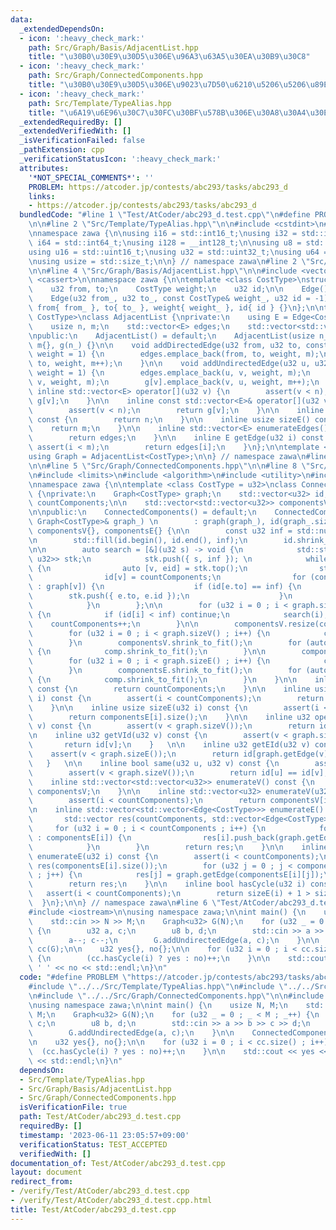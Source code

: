 ```yaml
---
data:
  _extendedDependsOn:
  - icon: ':heavy_check_mark:'
    path: Src/Graph/Basis/AdjacentList.hpp
    title: "\u30B0\u30E9\u30D5\u306E\u96A3\u63A5\u30EA\u30B9\u30C8"
  - icon: ':heavy_check_mark:'
    path: Src/Graph/ConnectedComponents.hpp
    title: "\u30B0\u30E9\u30D5\u306E\u9023\u7D50\u6210\u5206\u5206\u89E3"
  - icon: ':heavy_check_mark:'
    path: Src/Template/TypeAlias.hpp
    title: "\u6A19\u6E96\u30C7\u30FC\u30BF\u578B\u306E\u30A8\u30A4\u30EA\u30A2\u30B9"
  _extendedRequiredBy: []
  _extendedVerifiedWith: []
  _isVerificationFailed: false
  _pathExtension: cpp
  _verificationStatusIcon: ':heavy_check_mark:'
  attributes:
    '*NOT_SPECIAL_COMMENTS*': ''
    PROBLEM: https://atcoder.jp/contests/abc293/tasks/abc293_d
    links:
    - https://atcoder.jp/contests/abc293/tasks/abc293_d
  bundledCode: "#line 1 \"Test/AtCoder/abc293_d.test.cpp\"\n#define PROBLEM \"https://atcoder.jp/contests/abc293/tasks/abc293_d\"\
    \n\n#line 2 \"Src/Template/TypeAlias.hpp\"\n\n#include <cstdint>\n#include <cstddef>\n\
    \nnamespace zawa {\n\nusing i16 = std::int16_t;\nusing i32 = std::int32_t;\nusing\
    \ i64 = std::int64_t;\nusing i128 = __int128_t;\n\nusing u8 = std::uint8_t;\n\
    using u16 = std::uint16_t;\nusing u32 = std::uint32_t;\nusing u64 = std::uint64_t;\n\
    \nusing usize = std::size_t;\n\n} // namespace zawa\n#line 2 \"Src/Graph/Basis/AdjacentList.hpp\"\
    \n\n#line 4 \"Src/Graph/Basis/AdjacentList.hpp\"\n\n#include <vector>\n#include\
    \ <cassert>\n\nnamespace zawa {\n\ntemplate <class CostType>\nstruct Edge {\n\
    \    u32 from, to;\n    CostType weight;\n    u32 id;\n\n    Edge() = default;\n\
    \    Edge(u32 from_, u32 to_, const CostType& weight_, u32 id = -1)\n        :\
    \ from{ from_ }, to{ to_ }, weight{ weight_ }, id{ id } {}\n};\n\ntemplate <class\
    \ CostType>\nclass AdjacentList {\nprivate:\n    using E = Edge<CostType>;\n\n\
    \    usize n, m;\n    std::vector<E> edges;\n    std::vector<std::vector<E>> g;\n\
    \npublic:\n    AdjacentList() = default;\n    AdjacentList(usize n_) : n{ n_ },\
    \ m{}, g(n_) {}\n\n    void addDirectedEdge(u32 from, u32 to, const CostType&\
    \ weight = 1) {\n        edges.emplace_back(from, to, weight, m);\n        g[from].emplace_back(from,\
    \ to, weight, m++);\n    }\n\n    void addUndirectedEdge(u32 u, u32 v, const CostType&\
    \ weight = 1) {\n        edges.emplace_back(u, v, weight, m);\n        g[u].emplace_back(u,\
    \ v, weight, m);\n        g[v].emplace_back(v, u, weight, m++);\n    }\n\n   \
    \ inline std::vector<E> operator[](u32 v) {\n        assert(v < n);\n        return\
    \ g[v];\n    }\n\n    inline const std::vector<E>& operator[](u32 v) const {\n\
    \        assert(v < n);\n        return g[v];\n    }\n\n    inline usize sizeV()\
    \ const {\n        return n;\n    }\n\n    inline usize sizeE() const {\n    \
    \    return m;\n    }\n\n    inline std::vector<E> enumerateEdges() const {\n\
    \        return edges;\n    }\n\n    inline E getEdge(u32 i) const {\n       \
    \ assert(i < m);\n        return edges[i];\n    }\n};\n\ntemplate <class CostType>\n\
    using Graph = AdjacentList<CostType>;\n\n} // namespace zawa\n#line 2 \"Src/Graph/ConnectedComponents.hpp\"\
    \n\n#line 5 \"Src/Graph/ConnectedComponents.hpp\"\n\n#line 8 \"Src/Graph/ConnectedComponents.hpp\"\
    \n#include <limits>\n#include <algorithm>\n#include <utility>\n#include <stack>\n\
    \nnamespace zawa {\n\ntemplate <class CostType = u32>\nclass ConnectedComponents\
    \ {\nprivate:\n    Graph<CostType> graph;\n    std::vector<u32> id;\n    usize\
    \ countComponents;\n\n    std::vector<std::vector<u32>> componentsV, componentsE;\n\
    \n\npublic:\n    ConnectedComponents() = default;\n    ConnectedComponents(const\
    \ Graph<CostType>& graph_) \n        : graph(graph_), id(graph_.sizeV()), countComponents{},\
    \ componentsV{}, componentsE{} {\n\n        const u32 inf = std::numeric_limits<u32>::max();\n\
    \n        std::fill(id.begin(), id.end(), inf);\n        id.shrink_to_fit();\n\
    \n\n        auto search = [&](u32 s) -> void {\n            std::stack<std::pair<u32,\
    \ u32>> stk;\n            stk.push({ s, inf }); \n            while (stk.size())\
    \ {\n                auto [v, eid] = stk.top();\n                stk.pop();\n\
    \                id[v] = countComponents;\n                for (const auto& e\
    \ : graph[v]) {\n                    if (id[e.to] == inf) {\n                \
    \        stk.push({ e.to, e.id });\n                    }\n                }\n\
    \            }\n        };\n\n        for (u32 i = 0 ; i < graph.sizeV() ; i++)\
    \ {\n            if (id[i] < inf) continue;\n            search(i);\n        \
    \    countComponents++;\n        }\n\n        componentsV.resize(countComponents);\n\
    \        for (u32 i = 0 ; i < graph.sizeV() ; i++) {\n            componentsV[id[i]].push_back(i);\n\
    \        }\n        componentsV.shrink_to_fit();\n        for (auto& comp : componentsV)\
    \ {\n            comp.shrink_to_fit();\n        }\n\n        componentsE.resize(countComponents);\n\
    \        for (u32 i = 0 ; i < graph.sizeE() ; i++) {\n            componentsE[id[graph.getEdge(i).from]].push_back(i);\n\
    \        }\n        componentsE.shrink_to_fit();\n        for (auto& comp : componentsE)\
    \ {\n            comp.shrink_to_fit();\n        }\n    }\n\n    inline usize size()\
    \ const {\n        return countComponents;\n    }\n\n    inline usize sizeV(u32\
    \ i) const {\n        assert(i < countComponents);\n        return componentsV[i].size();\n\
    \    }\n\n    inline usize sizeE(u32 i) const {\n        assert(i < countComponents);\n\
    \        return componentsE[i].size();\n    }\n\n    inline u32 operator[](u32\
    \ v) const {\n        assert(v < graph.sizeV());\n        return id[v];\n    }\n\
    \n    inline u32 getVId(u32 v) const {\n        assert(v < graph.sizeV());\n \
    \       return id[v];\n    }   \n\n    inline u32 getEId(u32 v) const {\n    \
    \    assert(v < graph.sizeE());\n        return id[graph.getEdge(v).from];\n \
    \   }   \n\n    inline bool same(u32 u, u32 v) const {\n        assert(u < graph.sizeV());\n\
    \        assert(v < graph.sizeV());\n        return id[u] == id[v];\n    }\n\n\
    \    inline std::vector<std::vector<u32>> enumerateV() const {\n        return\
    \ componentsV;\n    }\n\n    inline std::vector<u32> enumerateV(u32 i) const {\n\
    \        assert(i < countComponents);\n        return componentsV[i];\n    }\n\
    \n    inline std::vector<std::vector<Edge<CostType>>> enumerateE() const {\n \
    \       std::vector res(countComponents, std::vector<Edge<CostType>>());\n   \
    \     for (u32 i = 0 ; i < countComponents ; i++) {\n            for (auto eid\
    \ : componentsE[i]) {\n                res[i].push_back(graph.getEdge(eid));\n\
    \            }\n        }\n        return res;\n    }\n\n    inline std::vector<Edge<CostType>>\
    \ enumerateE(u32 i) const {\n        assert(i < countComponents);\n        std::vector<CostType>\
    \ res(componentsE[i].size());\n        for (u32 j = 0 ; j < componentsE[i].size()\
    \ ; j++) {\n            res[j] = graph.getEdge(componentsE[i][j]);\n        }\n\
    \        return res;\n    }\n\n    inline bool hasCycle(u32 i) const {\n     \
    \   assert(i < countComponents);\n        return sizeE(i) + 1 > sizeV(i);\n  \
    \  }\n};\n\n} // namespace zawa\n#line 6 \"Test/AtCoder/abc293_d.test.cpp\"\n\n\
    #include <iostream>\n\nusing namespace zawa;\n\nint main() {\n    usize N, M;\n\
    \    std::cin >> N >> M;\n    Graph<u32> G(N);\n    for (u32 _ = 0 ; _ < M ; _++)\
    \ {\n        u32 a, c;\n        u8 b, d;\n        std::cin >> a >> b >> c >> d;\n\
    \        a--; c--;\n        G.addUndirectedEdge(a, c);\n    }\n\n    ConnectedComponents\
    \ cc(G);\n\n    u32 yes{}, no{};\n\n    for (u32 i = 0 ; i < cc.size() ; i++)\
    \ {\n        (cc.hasCycle(i) ? yes : no)++;\n    }\n\n    std::cout << yes <<\
    \ ' ' << no << std::endl;\n}\n"
  code: "#define PROBLEM \"https://atcoder.jp/contests/abc293/tasks/abc293_d\"\n\n\
    #include \"../../Src/Template/TypeAlias.hpp\"\n#include \"../../Src/Graph/Basis/AdjacentList.hpp\"\
    \n#include \"../../Src/Graph/ConnectedComponents.hpp\"\n\n#include <iostream>\n\
    \nusing namespace zawa;\n\nint main() {\n    usize N, M;\n    std::cin >> N >>\
    \ M;\n    Graph<u32> G(N);\n    for (u32 _ = 0 ; _ < M ; _++) {\n        u32 a,\
    \ c;\n        u8 b, d;\n        std::cin >> a >> b >> c >> d;\n        a--; c--;\n\
    \        G.addUndirectedEdge(a, c);\n    }\n\n    ConnectedComponents cc(G);\n\
    \n    u32 yes{}, no{};\n\n    for (u32 i = 0 ; i < cc.size() ; i++) {\n      \
    \  (cc.hasCycle(i) ? yes : no)++;\n    }\n\n    std::cout << yes << ' ' << no\
    \ << std::endl;\n}\n"
  dependsOn:
  - Src/Template/TypeAlias.hpp
  - Src/Graph/Basis/AdjacentList.hpp
  - Src/Graph/ConnectedComponents.hpp
  isVerificationFile: true
  path: Test/AtCoder/abc293_d.test.cpp
  requiredBy: []
  timestamp: '2023-06-11 23:05:57+09:00'
  verificationStatus: TEST_ACCEPTED
  verifiedWith: []
documentation_of: Test/AtCoder/abc293_d.test.cpp
layout: document
redirect_from:
- /verify/Test/AtCoder/abc293_d.test.cpp
- /verify/Test/AtCoder/abc293_d.test.cpp.html
title: Test/AtCoder/abc293_d.test.cpp
---
```

